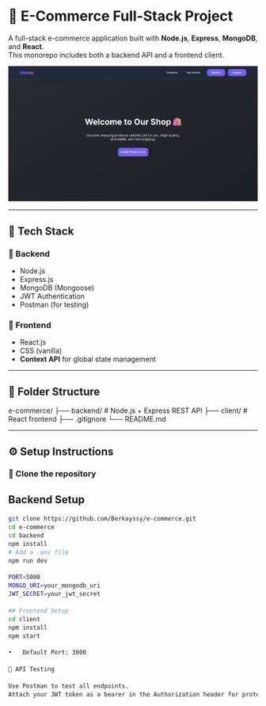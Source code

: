 # 🛒 E-Commerce Full-Stack Project

A full-stack e-commerce application built with **Node.js**, **Express**, **MongoDB**, and **React**.  
This monorepo includes both a backend API and a frontend client.

![Homepage Screenshot](./screenshot.png)

---

## 🚀 Tech Stack

### 🧠 Backend
- Node.js
- Express.js
- MongoDB (Mongoose)
- JWT Authentication
- Postman (for testing)

### 🎨 Frontend
- React.js
- CSS (vanilla)
- **Context API** for global state management

---

## 📁 Folder Structure

e-commerce/
├── backend/         # Node.js + Express REST API
├── client/          # React frontend
├── .gitignore
└── README.md

---

## ⚙️ Setup Instructions

### 🔌 Clone the repository

## Backend Setup

```bash
git clone https://github.com/Berkayssy/e-commerce.git
cd e-commerce
cd backend
npm install
# Add a .env file
npm run dev

PORT=5000
MONGO_URI=your_mongodb_uri
JWT_SECRET=your_jwt_secret

## Frontend Setup
cd client
npm install
npm start

•	Default Port: 3000

📮 API Testing

Use Postman to test all endpoints.
Attach your JWT token as a bearer in the Authorization header for protected routes.


